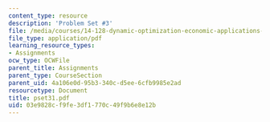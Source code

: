 ```yaml
---
content_type: resource
description: 'Problem Set #3'
file: /media/courses/14-128-dynamic-optimization-economic-applications-recursive-methods-spring-2003/03e9828cf9fe3df1770c49f9b6e8e12b_pset31.pdf
file_type: application/pdf
learning_resource_types:
- Assignments
ocw_type: OCWFile
parent_title: Assignments
parent_type: CourseSection
parent_uid: 4a106e0d-95b3-340c-d5ee-6cfb9985e2ad
resourcetype: Document
title: pset31.pdf
uid: 03e9828c-f9fe-3df1-770c-49f9b6e8e12b
---
```

